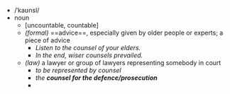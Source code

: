 - /ˈkaʊnsl/
- noun
	- [uncountable, countable]
	- *(formal)* ==advice==, especially given by older people or experts; a piece of advice
		- *Listen to the counsel of your elders.*
		- *In the end, wiser counsels prevailed.*
	- *(law)* a lawyer or group of lawyers representing somebody in court
		- *to be represented by counsel*
		- *the ***counsel for the defence/prosecution****
		-
